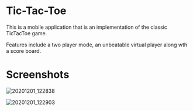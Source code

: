 # Tic-Tac-Toe
This is a mobile application that is an implementation of the classic TicTacToe game.

Features include a two player mode, an unbeatable virtual player along wth a score board.

# Screenshots
![20201201_122838](https://user-images.githubusercontent.com/62838430/100708276-05e56300-33d2-11eb-80a1-83644f0eb2fa.jpg)

![20201201_122903](https://user-images.githubusercontent.com/62838430/100708672-bfdccf00-33d2-11eb-8ef9-2137c6ff26ac.jpg)
